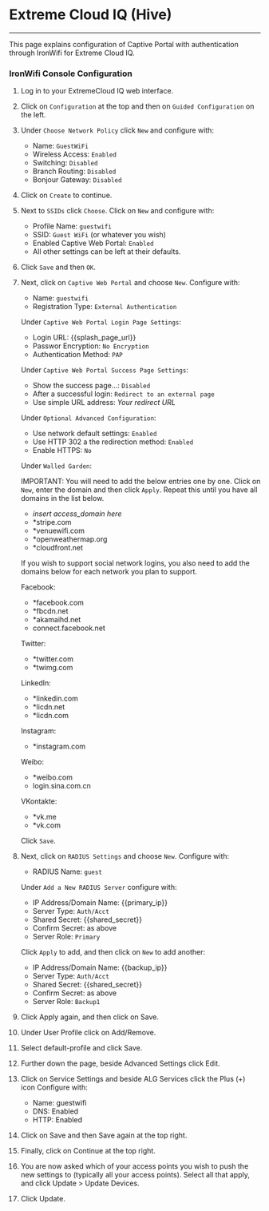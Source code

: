 # **Extreme Cloud IQ (Hive)**

---

This page explains configuration of Captive Portal with authentication through IronWifi for Extreme Cloud IQ. 

### IronWifi Console Configuration

1. Log in to your ExtremeCloud IQ web interface.
2. Click on `Configuration` at the top and then on `Guided Configuration` on the left.
3. Under `Choose Network Policy` click `New` and configure with:

    - Name: `GuestWiFi`
    - Wireless Access: `Enabled`
    - Switching: `Disabled`
    - Branch Routing: `Disabled`
    - Bonjour Gateway: `Disabled`

4. Click on `Create` to continue.
5. Next to `SSIDs` click `Choose`. Click on `New` and configure with:

    - Profile Name: `guestwifi`
    - SSID: `Guest WiFi` (or whatever you wish)
    - Enabled Captive Web Portal: `Enabled`
    - All other settings can be left at their defaults.

6. Click `Save` and then `OK`.
7. Next, click on `Captive Web Portal` and choose `New`. Configure with:

    - Name: `guestwifi`
    - Registration Type: `External Authentication`

    Under `Captive Web Portal Login Page Settings`:

    - Login URL: {{splash_page_url}}
    - Passwor Encryption: `No Encryption`
    - Authentication Method: `PAP`

    Under `Captive Web Portal Success Page Settings`:

    - Show the success page...: `Disabled`
    - After a successful login: `Redirect to an external page`
    - Use simple URL address: _Your redirect URL_

    Under `Optional Advanced Configuration`:

    - Use network default settings: `Enabled`
    - Use HTTP 302 a the redirection method: `Enabled`
    - Enable HTTPS: `No`

    Under `Walled Garden`:

    IMPORTANT: You will need to add the below entries one by one. Click on `New`, enter the domain and then click `Apply`. Repeat this until you have all domains in the list below.

    - *insert access_domain here*
    - *stripe.com
    - *venuewifi.com
    - *openweathermap.org
    - *cloudfront.net

    If you wish to support social network logins, you also need to add the domains below for each network you plan to support.

    Facebook:

    - *facebook.com
    - *fbcdn.net
    - *akamaihd.net
    - connect.facebook.net

    Twitter:

    - *twitter.com
    - *twimg.com

    LinkedIn:

    - *linkedin.com
    - *licdn.net
    - *licdn.com

    Instagram:

    - *instagram.com

    Weibo:

    - *weibo.com
    - login.sina.com.cn

    VKontakte:

    - *vk.me
    - *vk.com

    Click `Save`.

8. Next, click on `RADIUS Settings` and choose `New`. Configure with:

    - RADIUS Name: `guest`

    Under `Add a New RADIUS Server` configure with:

    - IP Address/Domain Name: {{primary_ip}}
    - Server Type: `Auth/Acct`
    - Shared Secret: {{shared_secret}}
    - Confirm Secret: as above
    - Server Role: `Primary`

    Click `Apply` to add, and then click on `New` to add another:

    - IP Address/Domain Name: {{backup_ip}}
    - Server Type: `Auth/Acct`
    - Shared Secret: {{shared_secret}}
    - Confirm Secret: as above
    - Server Role: `Backup1`

9. Click Apply again, and then click on Save.
10. Under User Profile click on Add/Remove.
11. Select default-profile and click Save.
12. Further down the page, beside Advanced Settings click Edit.
13. Click on Service Settings and beside ALG Services click the Plus (+) icon Configure with:
    - Name: guestwifi
    - DNS: Enabled
    - HTTP: Enabled
14. Click on Save and then Save again at the top right.
15. Finally, click on Continue at the top right.
16. You are now asked which of your access points you wish to push the new settings to (typically all your access points). Select all that apply, and click Update > Update Devices.
17. Click Update.
